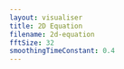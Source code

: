 ```yaml
---
layout: visualiser
title: 2D Equation
filename: 2d-equation
fftSize: 32
smoothingTimeConstant: 0.4
---
```


<canvas id="mainCanvas" width="255" height="255"> </canvas>
<canvas id="duplicatedCanvas" width="255" height="255"> </canvas>